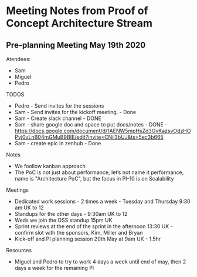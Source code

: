 # Meeting Notes from Proof of Concept Architecture Stream


## Pre-planning Meeting **May 19th** 2020
Atendees:
* Sam
* Miguel
* Pedro

TODOS
* Pedro - Send invites for the sessions
* Sam - Send invites for the kickoff meeting. - Done
* Sam - Create slack channel - DONE
* Sam - share google doc and space to put docs/notes - DONE - https://docs.google.com/document/d/1AENW5mpHsZd3GvKazsvOdzHOPvj0vLnB04mGMuB9BIE/edit?invite=CNil3bUJ&ts=5ec3b665
* Sam - create epic in zenhub - Done

Notes
* We foollow kanban approach
* The PoC is not just about performance, let’s not name it performance, name is "Architecture PoC", but the focus in PI-10 is on Scalability

Meetings
* Dedicated work sessions - 2 times a week - Tuesday and Thursday 9:30 am UK to 12
* Standups for the other days - 9:30am UK to 12
* Weds we join the OSS standup 15pm UK
* Sprint reviews at the end of the sprint in the afternoon 13:30 UK - confirm slot with the sponsors, Kim, Miller and Bryan
* Kick-off and PI planning session 20th May at 9am UK - 1.5hr

Resources
* Miguel and Pedro to try to work 4 days a week until end of may, then 2 days a week for the remaining PI
